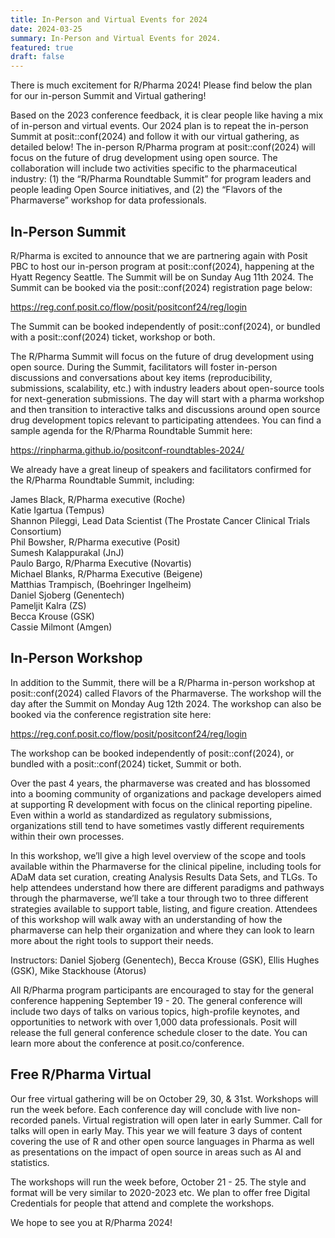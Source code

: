 ```yaml
---
title: In-Person and Virtual Events for 2024
date: 2024-03-25
summary: In-Person and Virtual Events for 2024.
featured: true
draft: false
---
```


There is much excitement for R/Pharma 2024! Please find below the plan for our in-person Summit and Virtual gathering!

Based on the 2023 conference feedback, it is clear people like having a mix of in-person and virtual events. Our 2024 plan is to repeat the in-person Summit at posit::conf(2024) and follow it with our virtual gathering, as detailed below!  The in-person R/Pharma program at posit::conf(2024) will focus on the future of drug development using open source.  The collaboration will include two activities specific to the pharmaceutical industry: (1) the “R/Pharma Roundtable Summit” for program leaders and people leading Open Source initiatives, and (2) the “Flavors of the Pharmaverse” workshop for data professionals.

## In-Person Summit

R/Pharma is excited to announce that we are partnering again with Posit PBC to host our in-person program at posit::conf(2024), happening at the Hyatt Regency Seattle. The Summit will be on Sunday Aug 11th 2024. The Summit can be booked via the posit::conf(2024) registration page below:

https://reg.conf.posit.co/flow/posit/positconf24/reg/login

The Summit can be booked independently of posit::conf(2024), or bundled with a posit::conf(2024) ticket, workshop or both.

The R/Pharma Summit will focus on the future of drug development using open source. During the Summit, facilitators will foster in-person discussions and conversations about key items (reproducibility, submissions, scalability, etc.) with industry leaders about open-source tools for next-generation submissions. The day will start with a pharma workshop and then transition to interactive talks and discussions around open source drug development topics relevant to participating attendees. You can find a sample agenda for the R/Pharma Roundtable Summit here:

https://rinpharma.github.io/positconf-roundtables-2024/

We already have a great lineup of speakers and facilitators confirmed for the R/Pharma Roundtable Summit, including:

James Black, R/Pharma executive (Roche)  
Katie Igartua (Tempus)  
Shannon Pileggi, Lead Data Scientist (The Prostate Cancer Clinical Trials Consortium)  
Phil Bowsher, R/Pharma executive (Posit)  
Sumesh Kalappurakal (JnJ)  
Paulo Bargo, R/Pharma Executive (Novartis)  
Michael Blanks, R/Pharma Executive (Beigene)  
Matthias Trampisch, (Boehringer Ingelheim)  
Daniel Sjoberg (Genentech)  
Pameljit Kalra (ZS)  
Becca Krouse (GSK)  
Cassie Milmont (Amgen)

## In-Person Workshop

In addition to the Summit, there will be a R/Pharma in-person workshop at posit::conf(2024) called Flavors of the Pharmaverse. The workshop will the day after the Summit on Monday Aug 12th 2024. The workshop can also be booked via the conference registration site here:

https://reg.conf.posit.co/flow/posit/positconf24/reg/login

The workshop can be booked independently of posit::conf(2024), or bundled with a posit::conf(2024) ticket, Summit or both.

Over the past 4 years, the pharmaverse was created and has blossomed into a booming community of organizations and package developers aimed at supporting R development with focus on the clinical reporting pipeline. Even within a world as standardized as regulatory submissions, organizations still tend to have sometimes vastly different requirements within their own processes.

In this workshop, we’ll give a high level overview of the scope and tools available within the Pharmaverse for the clinical pipeline, including tools for ADaM data set curation, creating Analysis Results Data Sets, and TLGs. To help attendees understand how there are different paradigms and pathways through the pharmaverse, we’ll take a tour through two to three different strategies available to support table, listing, and figure creation. Attendees of this workshop will walk away with an understanding of how the pharmaverse can help their organization and where they can look to learn more about the right tools to support their needs.

Instructors: Daniel Sjoberg (Genentech), Becca Krouse (GSK), Ellis Hughes (GSK), Mike Stackhouse (Atorus)

All R/Pharma program participants are encouraged to stay for the general conference happening September 19 - 20. The general conference will include two days of talks on various topics, high-profile keynotes, and opportunities to network with over 1,000 data professionals. Posit will release the full general conference schedule closer to the date. You can learn more about the conference at posit.co/conference.

## Free R/Pharma Virtual

Our free virtual gathering will be on October 29, 30, & 31st. Workshops will run the week before. Each conference day will conclude with live non-recorded panels. Virtual registration will open later in early Summer. Call for talks will open in early May. This year we will feature 3 days of content covering the use of R and other open source languages in Pharma as well as presentations on the impact of open source in areas such as AI and statistics.

The workshops will run the week before, October 21 - 25. The style and format will be very similar to 2020-2023 etc. We plan to offer free Digital Credentials for people that attend and complete the workshops.

We hope to see you at R/Pharma 2024!
